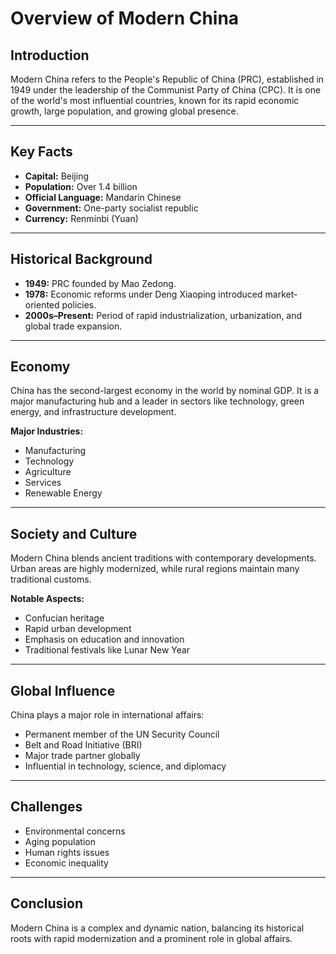 # Overview of Modern China

## Introduction
Modern China refers to the People's Republic of China (PRC), established in 1949 under the leadership of the Communist Party of China (CPC). It is one of the world's most influential countries, known for its rapid economic growth, large population, and growing global presence.

---

## Key Facts
- **Capital:** Beijing  
- **Population:** Over 1.4 billion  
- **Official Language:** Mandarin Chinese  
- **Government:** One-party socialist republic  
- **Currency:** Renminbi (Yuan)

---

## Historical Background
- **1949:** PRC founded by Mao Zedong.
- **1978:** Economic reforms under Deng Xiaoping introduced market-oriented policies.
- **2000s–Present:** Period of rapid industrialization, urbanization, and global trade expansion.

---

## Economy
China has the second-largest economy in the world by nominal GDP. It is a major manufacturing hub and a leader in sectors like technology, green energy, and infrastructure development.

**Major Industries:**
- Manufacturing
- Technology
- Agriculture
- Services
- Renewable Energy

---

## Society and Culture
Modern China blends ancient traditions with contemporary developments. Urban areas are highly modernized, while rural regions maintain many traditional customs.

**Notable Aspects:**
- Confucian heritage
- Rapid urban development
- Emphasis on education and innovation
- Traditional festivals like Lunar New Year

---

## Global Influence
China plays a major role in international affairs:
- Permanent member of the UN Security Council
- Belt and Road Initiative (BRI)
- Major trade partner globally
- Influential in technology, science, and diplomacy

---

## Challenges
- Environmental concerns
- Aging population
- Human rights issues
- Economic inequality

---

## Conclusion
Modern China is a complex and dynamic nation, balancing its historical roots with rapid modernization and a prominent role in global affairs.
